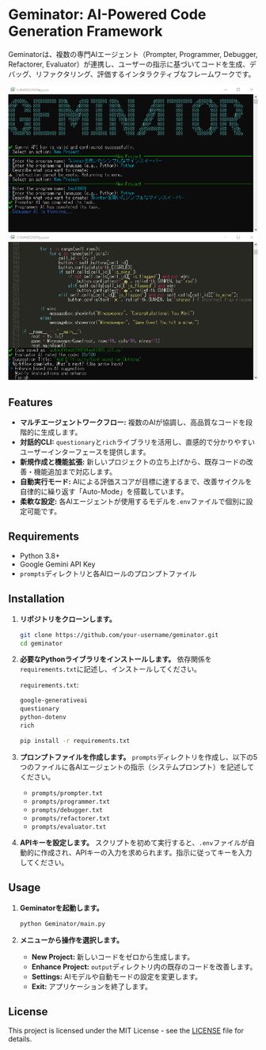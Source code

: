 # Geminator: AI-Powered Code Generation Framework

Geminatorは、複数の専門AIエージェント（Prompter, Programmer, Debugger, Refactorer, Evaluator）が連携し、ユーザーの指示に基づいてコードを生成、デバッグ、リファクタリング、評価するインタラクティブなフレームワークです。

![image](example.png)
![image](example2.png)

## Features

* **マルチエージェントワークフロー:** 複数のAIが協調し、高品質なコードを段階的に生成します。
* **対話的CLI:** `questionary`と`rich`ライブラリを活用し、直感的で分かりやすいユーザーインターフェースを提供します。
* **新規作成と機能拡張:** 新しいプロジェクトの立ち上げから、既存コードの改善・機能追加まで対応します。
* **自動実行モード:** AIによる評価スコアが目標に達するまで、改善サイクルを自律的に繰り返す「Auto-Mode」を搭載しています。
* **柔軟な設定:** 各AIエージェントが使用するモデルを`.env`ファイルで個別に設定可能です。

## Requirements

* Python 3.8+
* Google Gemini API Key
* `prompts`ディレクトリと各AIロールのプロンプトファイル

## Installation

1. **リポジトリをクローンします。**

    ```bash
    git clone https://github.com/your-username/geminator.git
    cd geminator
    ```

2. **必要なPythonライブラリをインストールします。**
    依存関係を`requirements.txt`に記述し、インストールしてください。

    `requirements.txt`:

    ```txt
    google-generativeai
    questionary
    python-dotenv
    rich
    ```

    ```bash
    pip install -r requirements.txt
    ```

3. **プロンプトファイルを作成します。**
    `prompts`ディレクトリを作成し、以下の5つのファイルに各AIエージェントの指示（システムプロンプト）を記述してください。
    * `prompts/prompter.txt`
    * `prompts/programmer.txt`
    * `prompts/debugger.txt`
    * `prompts/refactorer.txt`
    * `prompts/evaluator.txt`

4. **APIキーを設定します。**
    スクリプトを初めて実行すると、`.env`ファイルが自動的に作成され、APIキーの入力を求められます。指示に従ってキーを入力してください。

## Usage

1. **Geminatorを起動します。**

    ```bash
    python Geminator/main.py
    ```

2. **メニューから操作を選択します。**
    * **New Project:** 新しいコードをゼロから生成します。
    * **Enhance Project:** `output`ディレクトリ内の既存のコードを改善します。
    * **Settings:** AIモデルや自動モードの設定を変更します。
    * **Exit:** アプリケーションを終了します。

## License

This project is licensed under the MIT License - see the [LICENSE](LICENSE) file for details.
